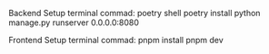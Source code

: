 Backend Setup
terminal commad:
poetry shell
poetry install
python manage.py runserver 0.0.0.0:8080

Frontend Setup
terminal commad:
pnpm install
pnpm dev



